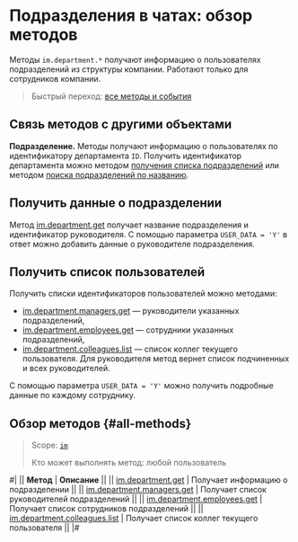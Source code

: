 # Подразделения в чатах: обзор методов

Методы `im.department.*` получают информацию о пользователях подразделений из структуры компании. Работают только для сотрудников компании.

> Быстрый переход: [все методы и события](#all-methods)

## Связь методов с другими объектами

**Подразделение.** Методы получают информацию о пользователях по идентификатору департамента `ID`. Получить идентификатор департамента можно методом [получения списка подразделений](../../departments/department-get.md) или методом [поиска подразделений по названию](../search/im-search-department-list.md).

## Получить данные о подразделении

Метод [im.department.get](./im-department-get.md) получает название подразделения и идентификатор руководителя. С помощью параметра `USER_DATA = 'Y'` в ответ можно добавить данные о руководителе подразделения.

## Получить список пользователей

Получить списки идентификаторов пользователей можно методами:

-  [im.department.managers.get](./im-department-managers-get.md) — руководители указанных подразделений,
-  [im.department.employees.get](./im-department-employees-get.md) — сотрудники указанных подразделений,
-  [im.department.colleagues.list](./im-department-colleagues-list.md) — список коллег текущего пользователя. Для руководителя метод вернет список подчиненных и всех руководителей.

C помощью параметра `USER_DATA = 'Y'` можно получить подробные данные по каждому сотруднику.

## Обзор методов {#all-methods}

> Scope: [`im`](../../scopes/permissions.md)
>
> Кто может выполнять метод: любой пользователь

#|
|| **Метод** | **Описание** ||
|| [im.department.get](./im-department-get.md) | Получает информацию о подразделении ||
|| [im.department.managers.get](./im-department-managers-get.md) | Получает список руководителей подразделений ||
|| [im.department.employees.get](./im-department-employees-get.md) | Получает список сотрудников подразделений ||
|| [im.department.colleagues.list](./im-department-colleagues-list.md) | Получает список коллег текущего пользователя ||
|#
